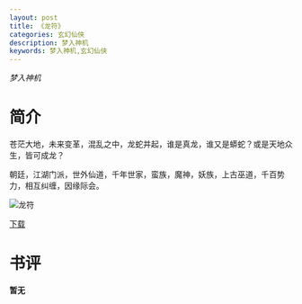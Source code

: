 ```yaml
---
layout: post
title: 《龙符》
categories: 玄幻仙侠
description: 梦入神机
keywords: 梦入神机,玄幻仙侠
---
```

*梦入神机*
# 简介
苍茫大地，未来变革，混乱之中，龙蛇并起，谁是真龙，谁又是蟒蛇？或是天地众生，皆可成龙？

朝廷，江湖门派，世外仙道，千年世家，蛮族，魔神，妖族，上古巫道，千百势力，相互纠缠，因缘际会。

![龙符](https://cdn.jsdelivr.net/gh/YYbooks0/yybooks0img@master/bookscover2/龙符.2axqn4b7ijrw.jpg)

[下载](https://link.jscdn.cn/1drv/aHR0cHM6Ly8xZHJ2Lm1zL3QvcyFBaGU2R2dNWmVFb2poWHFfak5tMy1ORFFCdmZ2P2U9cVM4N3Rv.txt)
# 书评
**暂无**